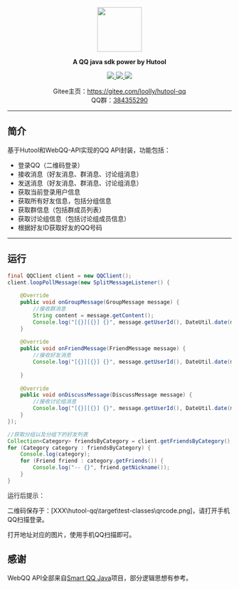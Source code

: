 <p align="center">
	<a href="http://hutool.cn/"><img src="https://gitee.com/loolly/hutool-qq/raw/master/doc/hutool-qq.jpg" width="100"></a>
</p>
<p align="center">
	<strong>A QQ java sdk power by Hutool</strong>
</p>
<p align="center">
	<a href="http://search.maven.org/#artifactdetails%7Ccn.hutool%7Chutool-all%7C4.1.5%7Cjar">
		<img src="https://img.shields.io/badge/version-1.0.0-blue.svg" >
	</a>
	<a href="http://www.apache.org/licenses/LICENSE-2.0.html">
		<img src="http://img.shields.io/:license-apache-blue.svg" >
	</a>
	<a>
		<img src="https://img.shields.io/badge/JDK-1.7+-green.svg" >
	</a>
</p>
<p align="center">
	Gitee主页：<a href="https://gitee.com/loolly/hutool-qq">https://gitee.com/loolly/hutool-qq</a><br/>
	QQ群：<a href="https://jq.qq.com/?_wv=1027&k=5Yxay3A">384355290</a>
</p>

-------------------------------------------------------------------------------

## 简介

基于Hutool和WebQQ-API实现的QQ API封装，功能包括：

- 登录QQ（二维码登录）
- 接收消息（好友消息、群消息、讨论组消息）
- 发送消息（好友消息、群消息、讨论组消息）
- 获取当前登录用户信息
- 获取所有好友信息，包括分组信息
- 获取群信息（包括群成员列表）
- 获取讨论组信息（包括讨论组成员信息）
- 根据好友ID获取好友的QQ号码

-------------------------------------------------------------------------------

## 运行

```java
final QQClient client = new QQClient();
client.loopPollMessage(new SplitMessageListener() {
	
	@Override
	public void onGroupMessage(GroupMessage message) {
		//接收群消息
		String content = message.getContent();
		Console.log("[{}][{}] {}", message.getUserId(), DateUtil.date(message.getTime()).toTimeStr(), message.getContent());
	}
	
	@Override
	public void onFriendMessage(FriendMessage message) {
		//接收好友消息
		Console.log("[{}][{}] {}", message.getUserId(), DateUtil.date(message.getTime()).toTimeStr(), message.getContent());
		
	}
	
	@Override
	public void onDiscussMessage(DiscussMessage message) {
		//接收讨论组消息
		Console.log("[{}][{}] {}", message.getUserId(), DateUtil.date(message.getTime()).toTimeStr(), message.getContent());
	}
});

//获取分组以及分组下的好友列表
Collection<Category> friendsByCategory = client.getFriendsByCategory();
for (Category category : friendsByCategory) {
	Console.log(category);
	for (Friend friend : category.getFriends()) {
		Console.log("-- {}", friend.getNickname());
	}
}
```

运行后提示：

二维码保存于：[XXX\hutool-qq\target\test-classes\qrcode.png]，请打开手机QQ扫描登录。

打开地址对应的图片，使用手机QQ扫描即可。

## 感谢

WebQQ API全部来自[Smart QQ Java](https://github.com/ScienJus/smartqq)项目，部分逻辑思想有参考。